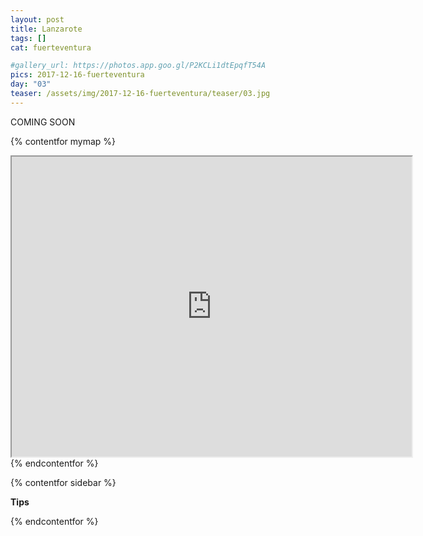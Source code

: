 ```yaml
---
layout: post
title: Lanzarote
tags: []
cat: fuerteventura

#gallery_url: https://photos.app.goo.gl/P2KCLi1dtEpqfT54A
pics: 2017-12-16-fuerteventura
day: "03"
teaser: /assets/img/2017-12-16-fuerteventura/teaser/03.jpg
---
```


COMING SOON

{% contentfor mymap %}
<iframe src="https://www.google.com/maps/d/embed?mid=1P7CgOpav17wY3rM_TaxsjmXftkSV4fji&ehbc=2E312F" width="640" height="480"></iframe>
{% endcontentfor %}

{% contentfor sidebar %}

**Tips**

{% endcontentfor %}